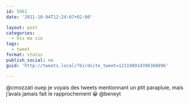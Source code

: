 ```yaml
---
id: 5961
date: '2011-10-04T12:24:07+02:00'

layout: post
categories:
  - Vis ma vie
tags:
  - tweet
format: status
publish_social: no
guid: 'http://tweets.local/?birdsite_tweet=121198914396368896'

---
```


@cmozzati ouep je voyais des tweets mentionnant un ptit parapluie, mais j’avais jamais fait le rapprochement 😀 @beneyt